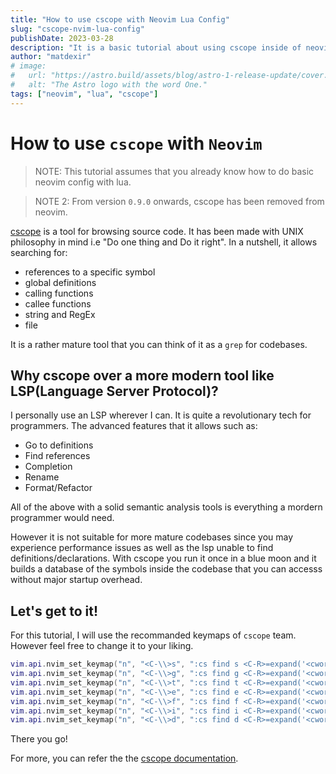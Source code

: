 ```yaml
---
title: "How to use cscope with Neovim Lua Config"
slug: "cscope-nvim-lua-config"
publishDate: 2023-03-28
description: "It is a basic tutorial about using cscope inside of neovim 0.5.0 < 0.9.0."
author: "matdexir"
# image:
#   url: "https://astro.build/assets/blog/astro-1-release-update/cover.jpeg"
#   alt: "The Astro logo with the word One."
tags: ["neovim", "lua", "cscope"]
---
```


# How to use `cscope` with `Neovim`

> NOTE: This tutorial assumes that you already know how to do basic neovim config with lua.

> NOTE 2: From version `0.9.0` onwards, cscope has been removed from neovim.

[cscope](https://cscope.sourceforge.net/) is a tool for browsing source code. It has been made with UNIX philosophy in mind i.e "Do one thing and Do it right". In a nutshell, it allows searching for:

- references to a specific symbol
- global definitions
- calling functions
- callee functions
- string and RegEx
- file

It is a rather mature tool that you can think of it as a `grep` for codebases.

## Why cscope over a more modern tool like LSP(Language Server Protocol)?

I personally use an LSP wherever I can. It is quite a revolutionary tech for programmers. The advanced features that it allows such as:

- Go to definitions
- Find references
- Completion
- Rename
- Format/Refactor

All of the above with a solid semantic analysis tools is everything a mordern programmer would need.

However it is not suitable for more mature codebases since you may experience performance issues as well as the lsp unable to find definitions/declarations. With cscope you run it once in a blue moon and it builds a database of the symbols inside the codebase that you can accesss without major startup overhead.

## Let's get to it!

For this tutorial, I will use the recommanded keymaps of `cscope` team. However feel free to change it to your liking.

```lua
vim.api.nvim_set_keymap("n", "<C-\\>s", ":cs find s <C-R>=expand('<cword>')<CR><CR>")
vim.api.nvim_set_keymap("n", "<C-\\>g", ":cs find g <C-R>=expand('<cword>')<CR><CR>")
vim.api.nvim_set_keymap("n", "<C-\\>t", ":cs find t <C-R>=expand('<cword>')<CR><CR>")
vim.api.nvim_set_keymap("n", "<C-\\>e", ":cs find e <C-R>=expand('<cword>')<CR><CR>")
vim.api.nvim_set_keymap("n", "<C-\\>f", ":cs find f <C-R>=expand('<cword>')<CR><CR>")
vim.api.nvim_set_keymap("n", "<C-\\>i", ":cs find i <C-R>=expand('<cword>')<CR><CR>")
vim.api.nvim_set_keymap("n", "<C-\\>d", ":cs find d <C-R>=expand('<cword>')<CR><CR>")
```

There you go!

For more, you can refer the the [cscope documentation](https://cscope.sourceforge.net/).
